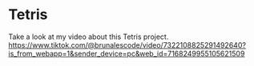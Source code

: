 # Tetris
Take a look at my video about this Tetris project.
https://www.tiktok.com/@brunalescode/video/7322108825291492640?is_from_webapp=1&sender_device=pc&web_id=7168249955105621509

